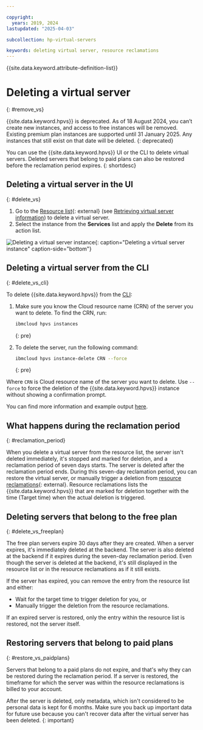 ```yaml
---

copyright:
  years: 2019, 2024
lastupdated: "2025-04-03"

subcollection: hp-virtual-servers

keywords: deleting virtual server, resource reclamations
---
```


{{site.data.keyword.attribute-definition-list}}

# Deleting a virtual server
{: #remove_vs}

{{site.data.keyword.hpvs}} is deprecated. As of 18 August 2024, you can’t create new instances, and access to free instances will be removed. Existing premium plan instances are supported until 31 January 2025. Any instances that still exist on that date will be deleted.
{: deprecated}

You can use the {{site.data.keyword.hpvs}} UI or the CLI to delete virtual servers. Deleted servers that belong to paid plans can also be restored before the reclamation period expires.
{: shortdesc}

## Deleting a virtual server in the UI
{: #delete_vs}

1. Go to the [Resource list](https://cloud.ibm.com/resources){: external} (see [Retrieving virtual server information](/docs/services/hp-virtual-servers?topic=hp-virtual-servers-retrieve-info-vs)) to delete a virtual server.
2. Select the instance from the **Services** list and apply the **Delete** from its action list.


![Deleting a virtual server instance](image/hpvs_delete_instance.gif "Deleting a virtual server instance"){: caption="Deleting a virtual server instance" caption-side="bottom"}


## Deleting a virtual server from the CLI
{: #delete_vs_cli}

To delete {{site.data.keyword.hpvs}} from the [CLI](/docs/hp-virtual-servers?topic=hp-virtual-servers-hpvs_cli_plugin):

1. Make sure you know the Cloud resource name (CRN) of the server you want to delete. To find the CRN,  run:

   ```sh
   ibmcloud hpvs instances
   ```
   {: pre}

2. To delete the server, run the following command:

   ```sh
   ibmcloud hpvs instance-delete CRN --force
   ```
   {: pre}

Where `CRN` is Cloud resource name of the server you want to delete. Use `--force` to force the deletion of the {{site.data.keyword.hpvs}} instance without showing a confirmation prompt.


You can find more information and example output [here](/docs/hp-virtual-servers?topic=hp-virtual-servers-hpvs_cli_plugin#hpvs-instance-delete).

## What happens during the reclamation period
{: #reclamation_period}

When you delete a virtual server from the resource list, the server isn't deleted immediately, it's stopped and marked for deletion, and a reclamation period of seven days starts. The server is deleted after the reclamation period ends. During this seven-day reclamation period, you can restore the virtual server, or manually trigger a deletion from [resource reclamations](https://cloud.ibm.com/docs/cli?topic=cli-ibmcloud_commands_resource#ibmcloud_resource_reclamations){: external}. Resource reclamations lists the  {{site.data.keyword.hpvs}} that are marked for deletion together with the time (Target time) when the actual deletion is triggered.

## Deleting servers that belong to the free plan
{: #delete_vs_freeplan}

The free plan servers expire 30 days after they are created. When a server expires, it's immediately deleted at the backend. The server is also deleted at the backend if it expires during the seven-day reclamation period. Even though the server is deleted at the backend, it's still displayed in the resource list or in the resource reclamations as if it still exists.

If the server has expired, you can remove the entry from the resource list and either:
- Wait for the target time to trigger deletion for you, or
- Manually trigger the deletion from the resource reclamations.

If an expired server is restored, only the entry within the resource list is restored, not the server itself.

## Restoring servers that belong to paid plans
{: #restore_vs_paidplans}

Servers that belong to a paid plans do not expire, and that's why they can be restored during the reclamation period. If a server is restored, the timeframe for which the server was within the resource reclamations is billed to your account.

After the server is deleted, only metadata, which isn't considered to be personal data is kept for 6 months.
Make sure you back up important data for future use because you can't recover data after the virtual server has been deleted.
{: important}
